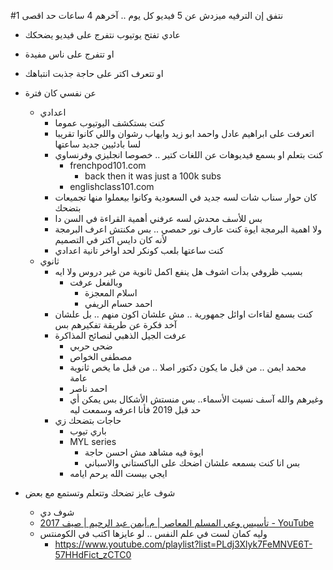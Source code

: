 #1
نتفق إن الترفيه ميزدش عن 5 فيديو كل يوم .. آخرهم 4 ساعات حد اقصى

- عادي تفتح يوتيوب نتفرج على فيديو يضحكك
- او تتفرج على ناس مفيدة
- او تتعرف اكتر على حاجة جذبت انتباهك

- عن نفسي كان فترة 
	- اعدادي
		-  كنت بستكشف اليوتيوب عموما
		- اتعرفت على ابراهيم عادل واحمد ابو زيد وايهاب رشوان واللي كانوا تقريبا لسا بادئيين جديد ساعتها
		- كنت بتعلم او بسمع فيديوهات عن اللغات كتير .. خصوصا انجليزي وفرنساوي
			- frenchpod101.com
				- back then it was just a 100k subs
			- englishclass101.com
		- كان حوار سناب شات لسه جديد في السعودية وكانوا بيعملوا منها تجميعات بتضحك
		- بس للأسف محدش لسه عرفني أهمية القراءة في السن دا
		- ولا اهمية البرمجة ايوة كنت عارف نور حمصي .. بس مكنتش اعرف البرمجة لأنه كان دايس اكتر في التصميم
		- كنت ساعتها بلعب كونكر لحد اواخر تانية اعدادي
	- ثانوي
		- بسبب ظروفي بدأت اشوف هل ينفع اكمل ثانوية من غير دروس ولا ايه
			- وبالفعل عرفت 
				- اسلام المعجزة
				- احمد حسام الريفي
		- كنت بسمع لقاءات اوائل جمهورية .. مش علشان اكون منهم .. بل علشان آخد فكرة عن طريقة تفكيرهم بس
		- عرفت الجيل الذهبي لنصائح المذاكرة
			- ضحى حربي
			- مصطفى الخواص
			- محمد ايمن .. من قبل ما يكون دكتور اصلا .. من قبل ما يخص ثانوية عامة
			- احمد ناصر
			- وغيرهم والله آسف نسيت الأسماء.. بس منستش الأشكال
			  بس يمكن أي حد قبل 2019 فأنا اعرفه وسمعت ليه 
		- حاجات بتضحك زي 
			- باري تيوب
			- MYL series 
				- ايوة فيه مشاهد مش احسن حاجة
				- بس انا كنت بسمعه علشان اضحك على الباكستاني والاسباني
			- ايجي بيست الله يرحم ايامه

- شوف عايز تضحك وتتعلم وتستمع مع بعض
	- شوف دي
	- [تأسيس وعي المسلم المعاصر | م.أيمن عبد الرحيم | صيف 2017 - YouTube](https://www.youtube.com/playlist?list=PL2-FkZlJhxqWFQs8Wp4ER3IagmhIJItne)
	- وليه كمان لست في علم النفس .. لو عايزها اكتب في الكومنتس
		-  https://www.youtube.com/playlist?list=PLdj3Xlyk7FeMNVE6T-57HHdFict_zCTC0


